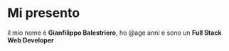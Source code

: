 # Mi presento

il mio nome è **Gianfilippo Balestriero**, ho @age anni e sono un **Full Stack Web Developer**
